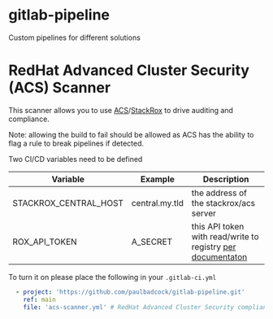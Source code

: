 # gitlab-pipeline
Custom pipelines for different solutions

# RedHat Advanced Cluster Security (ACS) Scanner

This scanner allows you to use [ACS](https://www.redhat.com/en/technologies/cloud-computing/openshift/advanced-cluster-security-kubernetes)/[StackRox](https://www.stackrox.io/) to drive auditing and compliance.

Note: allowing the build to fail should be allowed as ACS has the ability to flag a rule to break pipelines if detected.

Two CI/CD variables need to be defined

Variable| Example    | Description
--------|------------|-----------------
STACKROX_CENTRAL_HOST | central.my.tld | the address of the stackrox/acs server
ROX_API_TOKEN | A_SECRET | this API token with read/write to registry [per documentaton](https://docs.openshift.com/acs/3.73/integration/integrate-with-ci-systems.html#integrate-circle-ci_integrate-with-ci-systems)

To turn it on please place the following in your `.gitlab-ci.yml`

```yaml
  - project: 'https://github.com/paulbadcock/gitlab-pipeline.git'
    ref: main
    file: 'acs-scanner.yml' # RedHat Advanced Cluster Security compliance
```

